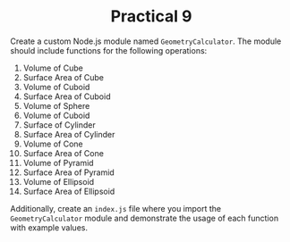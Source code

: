 <h1 align = "center">Practical 9</h1>

Create a custom Node.js module named `GeometryCalculator`. The module should include functions for the following operations:

1. Volume of Cube 
2. Surface Area of Cube
3. Volume of Cuboid 
4. Surface Area of Cuboid
5. Volume of Sphere 
6. Volume of Cuboid
7. Surface of Cylinder
8. Surface Area of Cylinder
9. Volume of Cone
10. Surface Area of Cone
11. Volume of Pyramid
12. Surface Area of Pyramid
13. Volume of Ellipsoid
14. Surface Area of Ellipsoid

Additionally, create an `index.js` file where you import the `GeometryCalculator` module and demonstrate the usage of each function with example values.
